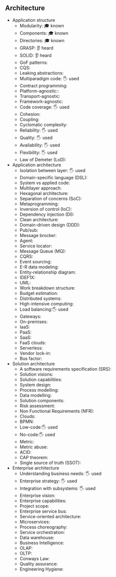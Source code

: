 ## Architecture

- Application structure
  - Modularity: 🎓 known
  - Components: 🎓 known
  - Directories: 🎓 known
  - GRASP: 👂 heard
  - SOLID: 👂 heard
  - GoF patterns:
  - CQS:
  - Leaking abstractions:
  - Multiparadigm code: 🖐️ used
  - Contract programming:
  - Platform-agnostic::
  - Transport-agnostic:
  - Framework-agnostic:
  - Code coverage: 🖐️ used
  - Cohesion:
  - Coupling:
  - Cyclomatic complexity:
  - Reliability: 🖐️ used
  - Quality: 🖐️ used
  - Availability: 🖐️ used
  - Flexibility: 🖐️ used
  - Law of Demeter (LoD):
- Application architecture
  - Isolation between layer: 🖐️ used
  - Domain-specific language (DSL):
  - System vs applied code:
  - Multilayer approach:
  - Hexagonal architecture:
  - Separation of concerns (SoC):
  - Metaprogramming:
  - Inversion of control (IoC):
  - Dependency injection (DI):
  - Clean architecture:
  - Domain-driven design (DDD):
  - Pub/sub:
  - Message brocker:
  - Agent:
  - Service locator:
  - Message Queue (MQ):
  - CQRS:
  - Event sourcing:
  - E-R data modeling:
  - Entity-relationship diagram:
  - IDEF1X:
  - UML:
  - Work breakdown structure:
  - Budget estimation:
  - Distributed systems:
  - High-intensive computing:
  - Load balancing:🖐️ used
  - Gateways:
  - On-premises:
  - IaaS:
  - PaaS:
  - SaaS:
  - FaaS clouds:
  - Serverless:
  - Vendor lock-in:
  - Bus factor:
- Solution architecture
  - A software requirements specification (SRS):
  - Solution visions:
  - Solution capabilities:
  - System design:
  - Process modelling:
  - Data modelling:
  - Solution components:
  - Risk assessment:
  - Non Functional Requirements (NFR):
  - Clouds:
  - BPMN:
  - Low-code:🖐️ used
  - No-code:🖐️ used
  - Metric:
  - Metric abuse:
  - ACID:
  - CAP theorem:
  - Single source of truth (SSOT):
- Enterprise architecture
  - Understanding business needs: 🖐️ used
  - Enterprise strategy: 🖐️ used
  - Integration with subsystems: 🖐️ used
  - Enterprise vision:
  - Enterprise capabilities:
  - Project scope:
  - Enterprise service bus:
  - Service-oriented architecture:
  - Microservices:
  - Process choreography:
  - Service orchestration:
  - Data warehouse:
  - Business Intelligence:
  - OLAP:
  - OLTP:
  - Conways Law:
  - Quality assurance:
  - Engineering Hygiene:
